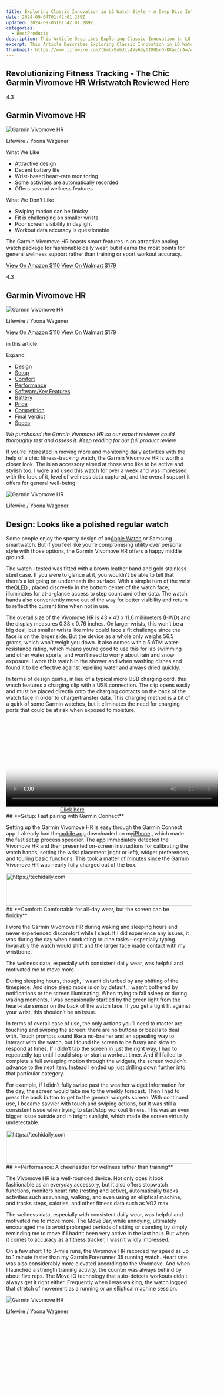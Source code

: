 ```yaml
---
title: Exploring Classic Innovation in LG Watch Style – A Deep Dive Into Wear OS Version 2.0
date: 2024-09-04T01:42:01.289Z
updated: 2024-09-05T01:42:01.289Z
categories:
  - BestProducts
description: This Article Describes Exploring Classic Innovation in LG Watch Style – A Deep Dive Into Wear OS Version 2.0
excerpt: This Article Describes Exploring Classic Innovation in LG Watch Style – A Deep Dive Into Wear OS Version 2.0
thumbnail: https://www.lifewire.com/thmb/BnbJiv4Vy63yfI8UbrO-KKacCrA=/400x300/filters:no_upscale():max_bytes(150000):strip_icc():format(webp)/_hero_SQ_1LW4157747-1-38c645ca488b47b5a897a6227510aca5.jpg
---
```


## Revolutionizing Fitness Tracking - The Chic Garmin Vivomove HR Wristwatch Reviewed Here

4.3

## Garmin Vivomove HR

![Garmin Vivomove HR](https://www.lifewire.com/thmb/4UqUqnbW2FI0bbtwpMOFibOGM6o=/1000x1000/filters:no_upscale():max_bytes(150000):strip_icc():format(webp)/_hero_SQ_Garmin-Vivomove-HR-Fitness-Tracker-Watch-1-6eafd9ff8ecd49f2902d556ec7a9b82b.jpg)

Lifewire / Yoona Wagener

 What We Like

* Attractive design
* Decent battery life
* Wrist-based heart-rate monitoring
* Some activities are automatically recorded
* Offers several wellness features

 What We Don't Like

* Swiping motion can be finicky
* Fit is challenging on smaller wrists
* Poor screen visibility in daylight
* Workout data accuracy is questionable

 The Garmin Vivomove HR boasts smart features in an attractive analog watch package for fashionable daily wear, but it earns the most points for general wellness support rather than training or sport workout accuracy.

[View On Amazon $110](https://www.amazon.com/Garmin-v%C3%ADvomove-Hybrid-Smartwatch-Women/dp/B077KNWL9W/?tag=lifewire-onsite-prod-20&ascsubtag=4843913%7Cn1d0f4d8ce03942038fe051568fba491719%7CB077KNWL9W) [View On Walmart $179](https://www.walmart.com/ip/Garmin-Vivomove-HR-Sport-S-M/514894977)

4.3

## Garmin Vivomove HR

![Garmin Vivomove HR](https://www.lifewire.com/thmb/xm431SBrzdbFLoz5ACy2cQpKj2s=/450x450/filters:no_upscale():max_bytes(150000):strip_icc():format(webp)/_hero_SQ_Garmin-Vivomove-HR-Fitness-Tracker-Watch-1-6eafd9ff8ecd49f2902d556ec7a9b82b.jpg)

Lifewire / Yoona Wagener

[View On Amazon $110](https://www.amazon.com/Garmin-v%C3%ADvomove-Hybrid-Smartwatch-Women/dp/B077KNWL9W/?tag=lifewire-onsite-prod-20&ascsubtag=4843913%7Cn1d0f4d8ce03942038fe051568fba491719%7CB077KNWL9W) [View On Walmart $179](https://www.walmart.com/ip/Garmin-Vivomove-HR-Sport-S-M/514894977)

 in this article

 Expand

* [Design](https://www.lifewire.com/#toc-design-looks-like-a-polished-regular-watch)
* [Setup](https://www.lifewire.com/#toc-setup-fast-pairing-with-garmin-connect)
* [Comfort](https://www.lifewire.com/#toc-comfort-comfortable-for-all-day-wear-but-the-screen-can-be-finicky)
* [Performance](https://www.lifewire.com/#toc-performance-a-cheerleader-for-wellness-rather-than-training)
* [Software/Key Features](https://www.lifewire.com/#toc-softwarekey-features-options-options-options)
* [Battery](https://www.lifewire.com/#toc-battery-solid-performance-for-five-days)
* [Price](https://www.lifewire.com/#toc-price-expensive-but-it-has-a-touchscreen)
* [Competition](https://www.lifewire.com/#toc-garmin-vivomove-hr-vs-withings-move-steel-hr)
* [Final Verdict](https://www.lifewire.com/#toc-final-verdict)
* [Specs](https://www.lifewire.com/#toc-full-spec)

 _We purchased the Garmin Vivomove HR so our expert reviewer could thoroughly test and assess it. Keep reading for our full product review._

 If you’re interested in moving more and monitoring daily activities with the help of a chic fitness-tracking watch, the Garmin Vivomove HR is worth a closer look. The is an accessory aimed at those who like to be active and stylish too. I wore and used this watch for over a week and was impressed with the look of it, level of wellness data captured, and the overall support it offers for general well-being.

![Garmin Vivomove HR](https://www.lifewire.com/thmb/I4tLxDp9_npPph8lgb8sOWODnd4=/1500x0/filters:no_upscale():max_bytes(150000):strip_icc():format(webp)/Garmin-Vivomove-HR-Fitness-Tracker-Watch-3-c8e32586b7d840a0a2c9747a6255b802.jpg)

 Lifewire / Yoona Wagener

## **Design: Looks like a polished regular watch**

 Some people enjoy the sporty design of an[Apple Watch](https://www.lifewire.com/apple-watch-models-4175232) or Samsung smartwatch. But if you feel like you’re compromising utility over personal style with those options, the Garmin Vivomove HR offers a happy middle ground.

 The watch I tested was fitted with a brown leather band and gold stainless steel case. If you were to glance at it, you wouldn’t be able to tell that there’s a lot going on underneath the surface. With a simple turn of the wrist the[OLED](https://www.lifewire.com/oled-organic-led-4151091) , placed discreetly in the bottom center of the watch face, illuminates for at-a-glance access to step count and other data. The watch hands also conveniently move out of the way for better visibility and return to reflect the current time when not in use.

 The overall size of the Vivomove HR is 43 x 43 x 11.6 millimeters (HWD) and the display measures 0.38 x 0.76 inches. On larger wrists, this won’t be a big deal, but smaller wrists like mine could face a fit challenge since the face is on the larger side. But the device as a whole only weighs 56.5 grams, which won’t weigh you down. It also comes with a 5 ATM water-resistance rating, which means you’re good to use this for lap swimming and other water sports, and won’t need to worry about rain and snow exposure. I wore this watch in the shower and when washing dishes and found it to be effective against repelling water and always dried quickly.

 In terms of design quirks, in lieu of a typical micro USB charging cord, this watch features a charging clip with a USB connection. The clip opens easily and must be placed directly onto the charging contacts on the back of the watch face in order to charge/transfer data. This charging method is a bit of a quirk of some Garmin watches, but it eliminates the need for charging ports that could be at risk when exposed to moisture.

<!-- affiliate ads begin -->
<span id="1983471">
					<video width="576" height="240" style="cursor:pointer"
           poster="//a.impactradius-go.com/display-clicktoplayimage/1983471.png"
           onclick="if(!this.playClicked){this.play();this.setAttribute('controls',true);this.playClicked=true;}">
	   <source src="//a.impactradius-go.com/display-ad/22993-1983471">
	   <img src="//a.impactradius-go.com/display-clicktoplayimage/1983471.png" style="border: none; height: 100%; width: 100%; object-fit: contain">
	</video>
	<div style="width:360px;text-align:center"><a href="javascript:window.open(decodeURIComponent('https%3A%2F%2Fhomestyler.sjv.io%2Fc%2F5597632%2F1983471%2F22993'), '_blank');void(0);">Click here</a></div>
</span>
<img height="0" width="0" src="https://imp.pxf.io/i/5597632/1983471/22993" style="position:absolute;visibility:hidden;" border="0" />
<!-- affiliate ads end -->
## **Setup: Fast pairing with Garmin Connect**

 Setting up the Garmin Vivomove HR is easy through the Garmin Connect app. I already had the[mobile app](https://www.lifewire.com/what-are-apps-1616114) downloaded on my[iPhone](https://www.lifewire.com/pick-best-iphone-for-you-1999293) , which made the fast setup process speedier. The app immediately detected the Vivomove HR and then presented on-screen instructions for calibrating the watch hands, setting the wrist placement (right or left), widget preferences, and touring basic functions. This took a matter of minutes since the Garmin Vivomove HR was nearly fully charged out of the box.

<!-- affiliate ads begin -->
<a href="https://aligracehair.sjv.io/c/5597632/1880976/19272" target="_top" id="1880976">
  <img src="//a.impactradius-go.com/display-ad/19272-1880976" border="0" alt="https://techidaily.com" width="728" height="90"/>
</a>
<img height="0" width="0" src="https://aligracehair.sjv.io/i/5597632/1880976/19272" style="position:absolute;visibility:hidden;" border="0" />
<!-- affiliate ads end -->
## **Comfort: Comfortable for all-day wear, but the screen can be finicky**

 I wore the Garmin Vivomove HR during waking and sleeping hours and never experienced discomfort while I slept. If I did experience any issues, it was during the day when conducting routine tasks—especially typing. Invariably the watch would shift and the larger face made contact with my wristbone.

 The wellness data, especially with consistent daily wear, was helpful and motivated me to move more.

 During sleeping hours, though, I wasn’t disturbed by any shifting of the timepiece. And since sleep mode is on by default, I wasn’t bothered by notifications or the screen illuminating. When trying to fall asleep or during waking moments, I was occasionally startled by the green light from the heart-rate sensor on the back of the watch face. If you get a tight fit against your wrist, this shouldn’t be an issue.

 In terms of overall ease of use, the only actions you’ll need to master are touching and swiping the screen: there are no buttons or bezels to deal with. Touch prompts sound like a no-brainer and an appealing way to interact with the watch, but I found the screen to be fussy and slow to respond at times. If I didn’t tap the screen in just the right way, I had to repeatedly tap until I could stop or start a workout timer. And if I failed to complete a full sweeping motion through the widgets, the screen wouldn’t advance to the next item. Instead I ended up just drilling down further into that particular category.

 For example, if I didn’t fully swipe past the weather widget information for the day, the screen would take me to the weekly forecast. Then I had to press the back button to get to the general widgets screen. With continued use, I became savvier with touch and swiping actions, but it was still a consistent issue when trying to start/stop workout timers. This was an even bigger issue outside and in bright sunlight, which made the screen virtually undetectable.

<!-- affiliate ads begin -->
<a href="https://appsumo.8odi.net/c/5597632/2094422/7443" target="_top" id="2094422">
  <img src="//a.impactradius-go.com/display-ad/7443-2094422" border="0" alt="https://techidaily.com" width="728" height="90"/>
</a>
<img height="0" width="0" src="https://appsumo.8odi.net/i/5597632/2094422/7443" style="position:absolute;visibility:hidden;" border="0" />
<!-- affiliate ads end -->
## **Performance: A cheerleader for wellness rather than training**

 The Vivomove HR is a well-rounded device. Not only does it look fashionable as an everyday accessory, but it also offers stopwatch functions, monitors heart rate (resting and active), automatically tracks activities such as running, walking, and even using an elliptical machine, and tracks steps, calories, and other fitness data such as VO2 max.

 The wellness data, especially with consistent daily wear, was helpful and motivated me to move more. The Move Bar, while annoying, ultimately encouraged me to avoid prolonged periods of sitting or standing by simply reminding me to move if I hadn’t been very active in the last hour. But when it comes to accuracy as a fitness tracker, I wasn’t wildly impressed.

 On a few short 1 to 3-mile runs, the Vivomove HR recorded my speed as up to 1 minute faster than my Garmin Forerunner 35 running watch. Heart rate was also considerably more elevated according to the Vivomove. And when I launched a strength training activity, the counter was always behind by about five reps. The Move IQ technology that auto-detects workouts didn’t always get it right either. Frequently when I was walking, the watch logged that stretch of movement as a running or an elliptical machine session.

![Garmin Vivomove HR](https://www.lifewire.com/thmb/VpHve66CRb4yVumQ8GVo-3vNLGQ=/1500x0/filters:no_upscale():max_bytes(150000):strip_icc():format(webp)/Garmin-Vivomove-HR-Fitness-Tracker-Watch-2-240036104f704a2d8c8f8425f075709b.jpg)

 Lifewire / Yoona Wagener

<!-- affiliate ads begin -->
<span id="1976998">
					<video width="128" height="480" style="cursor:pointer"
           poster="//a.impactradius-go.com/display-clicktoplayimage/1976998.png"
           onclick="if(!this.playClicked){this.play();this.setAttribute('controls',true);this.playClicked=true;}">
	   <source src="//a.impactradius-go.com/display-ad/22993-1976998">
	   <img src="//a.impactradius-go.com/display-clicktoplayimage/1976998.png" style="border: none; height: 100%; width: 100%; object-fit: contain">
	</video>
	<div style="width:80px;text-align:center"><a href="javascript:window.open(decodeURIComponent('https%3A%2F%2Fhomestyler.sjv.io%2Fc%2F5597632%2F1976998%2F22993'), '_blank');void(0);">Click here</a></div>
</span>
<img height="0" width="0" src="https://imp.pxf.io/i/5597632/1976998/22993" style="position:absolute;visibility:hidden;" border="0" />
<!-- affiliate ads end -->
## **Software/Key Features: Options, options, options**

 Fortunately, saving workout information and viewing any activity from the watch is easy and foolproof through the Garmin Connect app. If you prefer to set this watch up and sync data using your computer, the Garmin Express software allows you to complete the same steps for setting up and configuring the device along with syncing data with your Garmin Connect account and checking for software updates.

 It’s entirely possible to choose between either setup, despite the quick-start instructions that indicate everything should be done through the mobile app. But using the app alone and syncing regularly helps send automatic software updates directly to the device when not in use. At any point you can log in to the Garmin Connect web app, regardless of which way you decide to sync data, to view your information on a larger display and download it.

 The key features of the software revolve around basic activity tracking from climbing flights of stairs to monitoring all-day stress levels (based on heart rate) to breaking down hours of deep versus light sleep. While this is information you can glance at on your watch, the app distills all of this general wellness into daily, weekly, and monthly reports.

 There’s also plenty of customization power when it comes to organizing the activity tracking data you see on your watch display and in the app itself. You can choose the widgets displayed such as music controls to control music on your smartphone and the number of intensity workout minutes you’ve reached for the week. And if you prefer to shuffle the way that data is arranged in the mobile app, there’s a simple drag and drop feature that helps you do that.

 This complementary software also places the control in your hands when it comes to[social media](https://www.lifewire.com/what-is-social-media-explaining-the-big-trend-3486616) sharing and integrating with outside fitness-tracking platforms such as Map My Run and Strava—which you can easily do from the Garmin Connect mobile and web apps.

 In terms of design quirks, in lieu of a typical micro USB charging cord, this watch features a charging clip with a USB connection.

## **Battery: Solid performance for five days**

 Garmin says that this watch can last for over two weeks in watch mode and up to five days in smartwatch mode—which I can confirm. This claim tracked even with frequent glancing at the display and toggling through the widgets as well as receiving regular text and email updates throughout the day. I didn’t see the battery drain in any consistent way until the fifth day. And recharging the watch was fast: it took about only one hour.

## **Price: Expensive, but it has a touchscreen**

 The Garmin Vivomove HR ranges in price from around $200 for the Sport version that comes with a silicone band to $350 for Premium leather-band alternatives. There are certainly cheaper hybrid smartwatch options on the market. Both the Withings Move Steel HR and Fossil Smartwatch HR Collider retail for less than $200\. And while they offer similar features such as message previews, heart rate, weather and sleep data, and even GPS, neither offers a touchscreen display and unique health data like stress level readings based on heart rate patterns.

<!-- affiliate ads begin -->
<span id="1424531">
					<video width="864" height="NaN" style="cursor:pointer"
           poster="//a.impactradius-go.com/display-clicktoplayimage/1424531.png"
           onclick="if(!this.playClicked){this.play();this.setAttribute('controls',true);this.playClicked=true;}">
	   <source src="//a.impactradius-go.com/display-ad/16446-1424531">
	   <img src="//a.impactradius-go.com/display-clicktoplayimage/1424531.png" style="border: none; height: 100%; width: 100%; object-fit: contain">
	</video>
	<div style="width:540px;text-align:center"><a href="javascript:window.open(decodeURIComponent('https%3A%2F%2Flaganoo.pxf.io%2Fc%2F5597632%2F1424531%2F16446'), '_blank');void(0);">Click here</a></div>
</span>
<img height="0" width="0" src="https://imp.pxf.io/i/5597632/1424531/16446" style="position:absolute;visibility:hidden;" border="0" />
<!-- affiliate ads end -->
## **Garmin Vivomove HR vs. Withings Move Steel HR**

 The Withings Move Steel HR ($180 MSRP) also occupies a similar space. It matches the Vivomove HR by offering optical wrist-based heart-rate monitoring, sleep tracking, water-resistance up to 50 meters, and smartphone notifications. The Withings Move Steel HR also has a stylish analog watch look, but if you prefer a flat over curved face and a touchscreen you can interact with, the Vivomove HR takes the prize. Heart-rate tracking inconsistencies plague both watches, but the Withings does come with connected GPS compatibility.

 While this is a boon for distance tracking during workouts, the downside is that you’ll need to have your smartphone with you. The Withings Move Steel HR battery longevity is supposed to be 25 days and an additional month without smart mode turned off. But if you prefer the touchscreen interaction rather than the dual displays—one dial that monitors step count progress by percentage and one LCD that displays notifications—the Vivomove could be worth the extra money.

 Final Verdict

 **A quality hybrid watch that’s best for general wellness tracking and basic smart features.**

 The Garmin Vivomove HR isn’t the watch to reach for when you want to accurately log running or cycling workouts, but if you want a larger bird’s-eye view of your wellness, this is worth considering. It’s stylish enough for work and everyday wear and possesses thoughtful design details and health tracking features other hybrid smartwatch competitors don’t.

<!-- affiliate ads begin -->
<a href="https://appsumo.8odi.net/c/5597632/2105883/7443" target="_top" id="2105883">
  <img src="//a.impactradius-go.com/display-ad/7443-2105883" border="0" alt="https://techidaily.com" width="728" height="90"/>
</a>
<img height="0" width="0" src="https://appsumo.8odi.net/i/5597632/2105883/7443" style="position:absolute;visibility:hidden;" border="0" />
<!-- affiliate ads end -->
## Specs

* Product Name  Vivomove HR
* Product Brand  Garmin
* Price  $300.00
* Release Date  August 2017
* Color  Gold
* Platform  Garmin OS
* Battery capacity  Up to 5 days in smartwatch mode
* Water resistance  5 ATM


<ins class="adsbygoogle"
     style="display:block"
     data-ad-format="autorelaxed"
     data-ad-client="ca-pub-7571918770474297"
     data-ad-slot="1223367746"></ins>



<ins class="adsbygoogle"
     style="display:block"
     data-ad-client="ca-pub-7571918770474297"
     data-ad-slot="8358498916"
     data-ad-format="auto"
     data-full-width-responsive="true"></ins>


